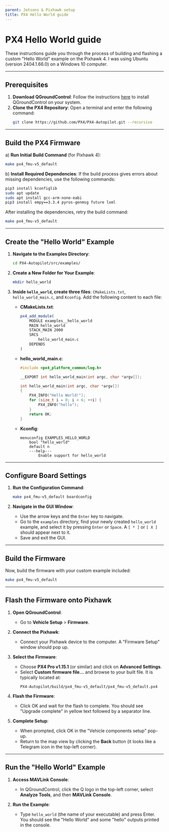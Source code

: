 ```yaml
---
parent: Jetsons & Pixhawk setup
title: PX4 Hello World guide
---
```


# PX4 Hello World guide

These instructions guide you through the process of building and flashing a custom "Hello World" example on the Pixhawk 4. I was using Ubuntu (version 2404.1.66.0) on a Windows 10 computer.

---

## Prerequisites
1. **Download QGroundControl**: Follow the instructions [here](https://docs.qgroundcontrol.com/master/en/qgc-user-guide/getting_started/download_and_install.html) to install QGroundControl on your system.
2. **Clone the PX4 Repository**: Open a terminal and enter the following command:
   ```bash
   git clone https://github.com/PX4/PX4-Autopilot.git --recursive
   ```

---

## Build the PX4 Firmware
   a) **Run Initial Build Command** (for Pixhawk 4):
   ```bash
   make px4_fmu-v5_default
   ```

   b) **Install Required Dependencies**: If the build process gives errors about missing dependencies, use the following commands:
   ```bash
   pip3 install kconfiglib
   sudo apt update
   sudo apt install gcc-arm-none-eabi
   pip3 install empy==3.3.4 pyros-genmsg future lxml
   ```
   After installing the dependencies, retry the build command:
   ```bash
   make px4_fmu-v5_default
   ```

---

## Create the "Hello World" Example
1. **Navigate to the Examples Directory**:
   ```bash
   cd PX4-Autopilot/src/examples/
   ```
   
2. **Create a New Folder for Your Example**:
   ```bash
   mkdir hello_world
   ```
   
3. **Inside `hello_world`, create three files**: `CMakeLists.txt`, `hello_world_main.c`, and `Kconfig`. Add the following content to each file:

   - **CMakeLists.txt**:
     ```cmake
     px4_add_module(
         MODULE examples__hello_world
         MAIN hello_world
         STACK_MAIN 2000
         SRCS
             hello_world_main.c
         DEPENDS
     )
     ```

   - **hello_world_main.c**:
     ```c
     #include <px4_platform_common/log.h>

     __EXPORT int hello_world_main(int argc, char *argv[]);

     int hello_world_main(int argc, char *argv[])
     {
         PX4_INFO("Hello World!");
         for (size_t i = 0; i < 6; ++i) {
             PX4_INFO("hello");
         }
         return OK;
     }
     ```

   - **Kconfig**:
     ```plaintext
     menuconfig EXAMPLES_HELLO_WORLD
         bool "hello_world"
         default n
         ---help---
             Enable support for hello_world
     ```

---

## Configure Board Settings
1. **Run the Configuration Command**:
   ```bash
   make px4_fmu-v5_default boardconfig
   ```
   
2. **Navigate in the GUI Window**:
   - Use the arrow keys and the `Enter` key to navigate.
   - Go to the `examples` directory, find your newly created `hello_world` example, and select it by pressing `Enter` or `Space`. A `[ * ]` or `[ X ]` should appear next to it.
   - Save and exit the GUI.

---

## Build the Firmware
Now, build the firmware with your custom example included:
```bash
make px4_fmu-v5_default
```

---

## Flash the Firmware onto Pixhawk
1. **Open QGroundControl**:
   - Go to **Vehicle Setup** > **Firmware**.

2. **Connect the Pixhawk**:
   - Connect your Pixhawk device to the computer. A "Firmware Setup" window should pop up.

3. **Select the Firmware**:
   - Choose **PX4 Pro v1.15.1** (or similar) and click on **Advanced Settings**.
   - Select **Custom firmware file...** and browse to your built file. It is typically located at:
     ```
     PX4-Autopilot/build/px4_fmu-v5_default/px4_fmu-v5_default.px4
     ```
   
4. **Flash the Firmware**:
   - Click OK and wait for the flash to complete. You should see "Upgrade complete" in yellow text followed by a separator line.
   
5. **Complete Setup**:
   - When prompted, click OK in the "Vehicle components setup" pop-up.
   - Return to the map view by clicking the **Back** button (it looks like a Telegram icon in the top-left corner).
   
---

## Run the "Hello World" Example
1. **Access MAVLink Console**:
   - In QGroundControl, click the Q logo in the top-left corner, select **Analyze Tools**, and then **MAVLink Console**.

2. **Run the Example**:
   - Type `hello_world` (the name of your executable) and press Enter. You should see the "Hello World" and some "hello" outputs printed in the console.
